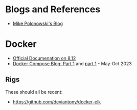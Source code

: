 
# Blogs and References
- [Mike Polonowski's Blog](https://mpolinowski.github.io/docs/category/elasticsearch)


# Docker  
- [Official Documenation on 8.12](https://www.elastic.co/guide/en/elasticsearch/reference/8.12/docker.html)
- [Docker Compose Blog: Part 1](https://www.elastic.co/blog/getting-started-with-the-elastic-stack-and-docker-compose) and [part 1](https://www.elastic.co/blog/getting-started-with-the-elastic-stack-and-docker-compose-part-2) - May-Oct 2023

## Rigs
These should all be recent:
- https://github.com/deviantony/docker-elk
